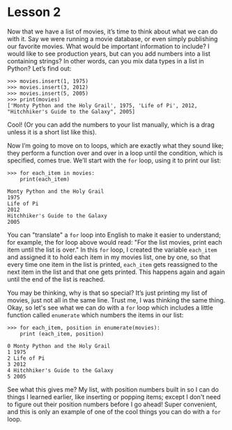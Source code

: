 # Lesson 2

Now that we have a list of movies, it’s time to think about what we can do with it. Say we were running a movie database, or even simply publishing our favorite movies. What would be important information to include? I would like to see production years, but can you add numbers into a list containing strings? In other words, can you mix data types in a list in Python? Let’s find out:

```
>>> movies.insert(1, 1975)
>>> movies.insert(3, 2012)
>>> movies.insert(5, 2005)
>>> print(movies)
['Monty Python and the Holy Grail', 1975, 'Life of Pi', 2012, "Hitchhiker's Guide to the Galaxy", 2005]
```
Cool! (Or you can add the numbers to your list manually, which is a drag unless it is a short list like this).

Now I’m going to move on to loops, which are exactly what they sound like; they perform a function over and over in a loop until the condition, which is specified, comes true. We’ll start with the `for` loop, using it to print our list:

```
>>> for each_item in movies:
	print(each_item)
	
Monty Python and the Holy Grail
1975
Life of Pi
2012
Hitchhiker's Guide to the Galaxy
2005
```
You can "translate" a `for` loop into English to make it easier to understand; for example, the for loop above would read:
"For the list movies, print each item until the list is over." In this `for` loop, I created the variable `each_item` and assigned it to hold each item in my movies list, one by one, so that every time one item in the list is printed, `each_item` gets reassigned to the next item in the list and that one gets printed. This happens again and again until the end of the list is reached.

You may be thinking, why is that so special? It’s just printing my list of movies, just not all in the same line. Trust me, I was thinking the same thing. Okay, so let's see what we can do with a `for` loop which includes a little function called `enumerate` which numbers the items in our list:

```
>>> for each_item, position in enumerate(movies):
	print (each_item, position)

0 Monty Python and the Holy Grail
1 1975
2 Life of Pi
3 2012
4 Hitchhiker's Guide to the Galaxy
5 2005
```
See what this gives me? My list, with position numbers built in so I can do things I learned earlier, like inserting or popping items; except I don't need to figure out their position numbers before I go ahead! Super convenient, and this is only an example of one of the cool things you can do with a `for` loop.



